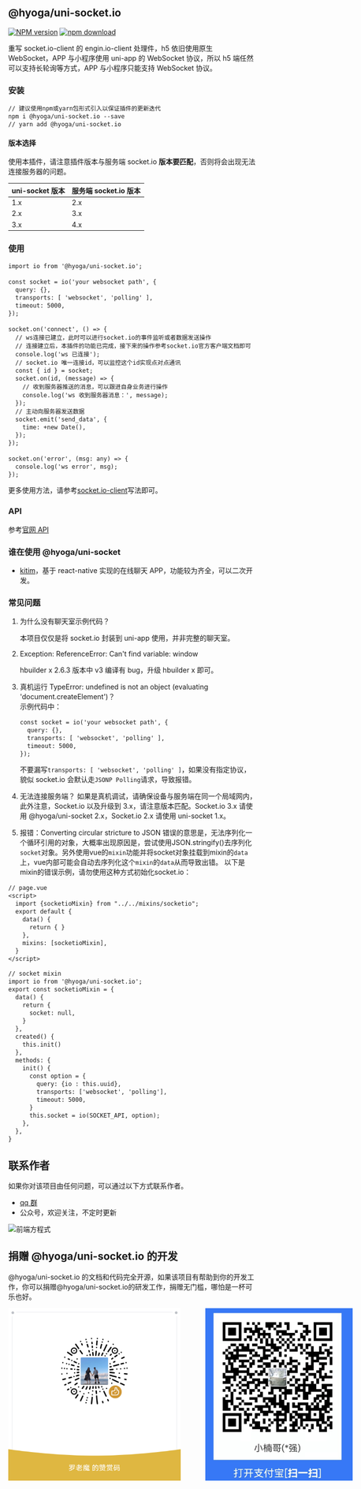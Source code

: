 ## @hyoga/uni-socket.io

[![NPM version][npm-image]][npm-url]
[![npm download][download-image]][download-url]

[npm-image]: https://img.shields.io/npm/v/@hyoga/uni-socket.io.svg?style=flat-square
[npm-url]: https://www.npmjs.com/package/@hyoga/uni-socket.io
[download-image]: https://img.shields.io/npm/dm/@hyoga/uni-socket.io.svg?style=flat-square
[download-url]: https://www.npmjs.com/package/@hyoga/uni-socket.io

重写 socket.io-client 的 engin.io-client 处理件，h5 依旧使用原生 WebSocket，APP 与小程序使用 uni-app 的 WebSocket 协议，所以 h5 端任然可以支持长轮询等方式，APP 与小程序只能支持 WebSocket 协议。

### 安装

```
// 建议使用npm或yarn包形式引入以保证插件的更新迭代
npm i @hyoga/uni-socket.io --save
// yarn add @hyoga/uni-socket.io
```

#### 版本选择

使用本插件，请注意插件版本与服务端 socket.io **版本要匹配**，否则将会出现无法连接服务器的问题。

| uni-socket 版本 | 服务端 socket.io 版本 |
| --------------- | --------------------- |
| 1.x             | 2.x                   |
| 2.x             | 3.x                   |
| 3.x             | 4.x                   |

### 使用

```
import io from '@hyoga/uni-socket.io';

const socket = io('your websocket path', {
  query: {},
  transports: [ 'websocket', 'polling' ],
  timeout: 5000,
});

socket.on('connect', () => {
  // ws连接已建立，此时可以进行socket.io的事件监听或者数据发送操作
  // 连接建立后，本插件的功能已完成，接下来的操作参考socket.io官方客户端文档即可
  console.log('ws 已连接');
  // socket.io 唯一连接id，可以监控这个id实现点对点通讯
  const { id } = socket;
  socket.on(id, (message) => {
    // 收到服务器推送的消息，可以跟进自身业务进行操作
    console.log('ws 收到服务器消息：', message);
  });
  // 主动向服务器发送数据
  socket.emit('send_data', {
    time: +new Date(),
  });
});

socket.on('error', (msg: any) => {
  console.log('ws error', msg);
});
```

更多使用方法，请参考[socket.io-client](https://github.com/socketio/socket.io-client)写法即可。

### API

参考[官网 API](https://socket.io/docs/client-api/)

### 谁在使用 @hyoga/uni-socket

- [kitim](https://gitee.com/kitim/kitim-react-native)，基于 react-native 实现的在线聊天 APP，功能较为齐全，可以二次开发。

### 常见问题

1. 为什么没有聊天室示例代码？

   本项目仅仅是将 socket.io 封装到 uni-app 使用，并非完整的聊天室。

2. Exception: ReferenceError: Can't find variable: window

   hbuilder x 2.6.3 版本中 v3 编译有 bug，升级 hbuilder x 即可。

3. 真机运行 TypeError: undefined is not an object (evaluating 'document.createElement')？  
   示例代码中：

   ```
   const socket = io('your websocket path', {
     query: {},
     transports: [ 'websocket', 'polling' ],
     timeout: 5000,
   });
   ```

   不要漏写`transports: [ 'websocket', 'polling' ]`，如果没有指定协议，貌似 socket.io 会默认走`JSONP Polling`请求，导致报错。

4. 无法连接服务端？
   如果是真机调试，请确保设备与服务端在同一个局域网内，此外注意，Socket.io 以及升级到 3.x，请注意版本匹配。Socket.io 3.x 请使用 @hyoga/uni-socket 2.x，Socket.io 2.x 请使用 uni-socket 1.x。

5. 报错：Converting circular stricture to JSON
  错误的意思是，无法序列化一个循环引用的对象，大概率出现原因是，尝试使用JSON.stringify()去序列化`socket`对象。另外使用vue的`mixin`功能并将socket对象挂载到mixin的`data`上，vue内部可能会自动去序列化这个`mixin`的`data`从而导致出错。
  以下是mixin的错误示例，请勿使用这种方式初始化socket.io：
  ```
  // page.vue
  <script>
    import {socketioMixin} from "../../mixins/socketio";
    export default {
      data() {
        return { }
      },
      mixins: [socketioMixin],
    }
  </script>
  ```
  ```
  // socket mixin
  import io from '@hyoga/uni-socket.io';
  export const socketioMixin = {
    data() {
      return {
        socket: null,
      }
    },
    created() {
      this.init()
    },
    methods: {
      init() {
        const option = {
          query: {io : this.uuid},
          transports: ['websocket', 'polling'],
          timeout: 5000,
        }
        this.socket = io(SOCKET_API, option);	  
      },
    },
  }
  ```

## 联系作者

如果你对该项目由任何问题，可以通过以下方式联系作者。


- [qq 群](https://jq.qq.com/?_wv=1027&k=9f25XGCW)
- 公众号，欢迎关注，不定时更新

<img src="./github/mp.png" title="前端方程式" style="height:150px;" />

## 捐赠 @hyoga/uni-socket.io 的开发

@hyoga/uni-socket.io 的文档和代码完全开源，如果该项目有帮助到你的开发工作，你可以捐赠@hyoga/uni-socket.io的研发工作，捐赠无门槛，哪怕是一杯可乐也好。
<div style="display:flex; align-items: center;">
  <img src="./github/wechat.png" title="微信赞赏" style="height:350px;" />
  <img src="./github/alipay.png" title="支付宝赞赏" style="height:350px;margin-left: 50px;" />
</div>